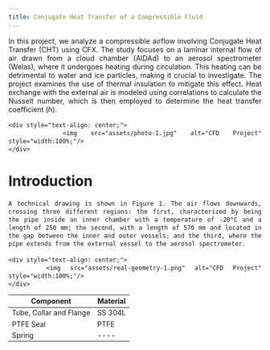 ```yaml
---
title: Conjugate Heat Transfer of a Compressible Fluid
---
```


<div style="text-align: justify;">    
    In this project, we analyze a compressible airflow involving Conjugate Heat Transfer (CHT) using CFX. The study focuses on a laminar internal flow of air drawn from a cloud chamber (AIDAd) to an aerosol spectrometer (Welas), where it undergoes heating during circulation. This heating can be detrimental to water and ice particles, making it crucial to investigate. The project examines the use of thermal insulation to mitigate this effect. Heat exchange with the external air is modeled using correlations to calculate the Nusselt number, which is then employed to determine the heat transfer coefficient (h).


    <div style="text-align: center;">
        <img src="assets/photo-1.jpg" alt="CFD Project" style="width:100%;"/>
    </div>
    
</div>

<div style="text-align: justify;">
    <h1>Introduction</h1>

    A technical drawing is shown in Figure 1. The air flows downwards, crossing three different regions: the first, characterized by being the pipe inside an inner chamber with a temperature of -20°C and a length of 250 mm; the second, with a length of 570 mm and located in the gap between the inner and outer vessels; and the third, where the pipe extends from the external vessel to the aerosol spectrometer.
    
    <div style="text-align: center;">
        <img src="assets/real-geometry-1.png" alt="CFD Project" style="width:100%;"/>
    </div>



</div>

| Component              |    Material   |
|------------------------|---------------|
| Tube, Collar and Flange|    SS 304L    |
| PTFE Seal              |     PTFE      |
| Spring                 |     ----      |
